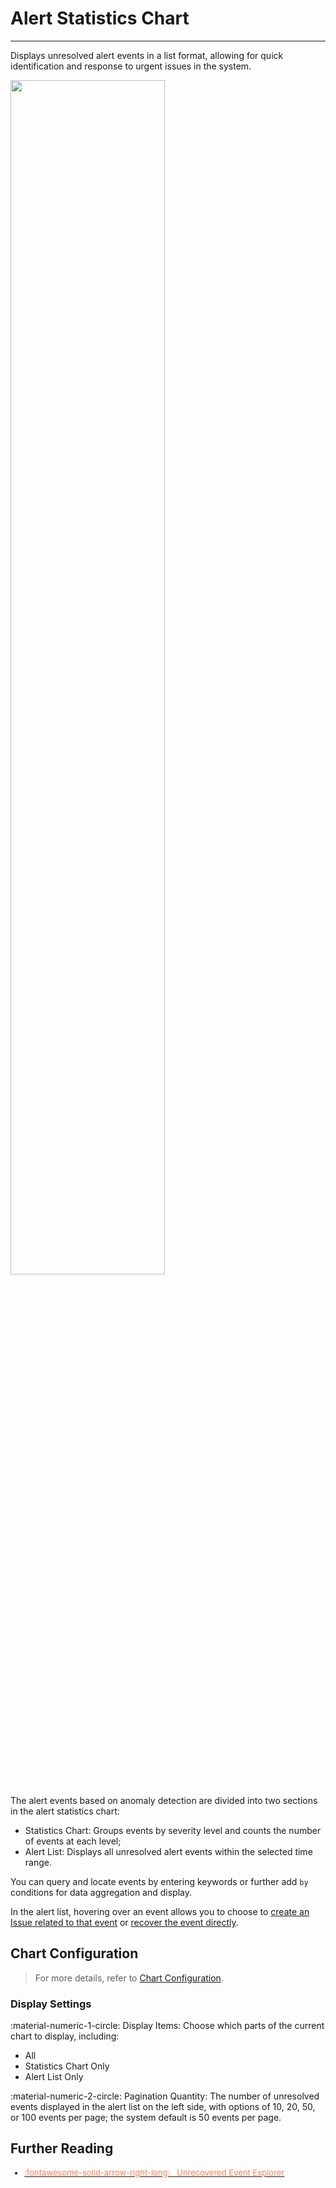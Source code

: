 # Alert Statistics Chart
---

Displays unresolved alert events in a list format, allowing for quick identification and response to urgent issues in the system.

<img src="../../img/warning.png" width="70%" >

The alert events based on anomaly detection are divided into two sections in the alert statistics chart:

- Statistics Chart: Groups events by severity level and counts the number of events at each level;
- Alert List: Displays all unresolved alert events within the selected time range.



You can query and locate events by entering keywords or further add `by` conditions for data aggregation and display.

In the alert list, hovering over an event allows you to choose to [create an Issue related to that event](../../events/event-explorer/unrecovered-events.md#issue) or [recover the event directly](../../events/event-explorer/unrecovered-events.md#recover).


## Chart Configuration

> For more details, refer to [Chart Configuration](./chart-config.md).

### Display Settings

:material-numeric-1-circle: Display Items: Choose which parts of the current chart to display, including:

- All
- Statistics Chart Only
- Alert List Only

:material-numeric-2-circle: Pagination Quantity: The number of unresolved events displayed in the alert list on the left side, with options of 10, 20, 50, or 100 events per page; the system default is 50 events per page.



## Further Reading

<font size=2>



<div class="grid cards" markdown>

- [<font color="coral"> :fontawesome-solid-arrow-right-long: &nbsp; Unrecovered Event Explorer</font>](../../events/event-explorer/unrecovered-events.md)

</div>



</font>